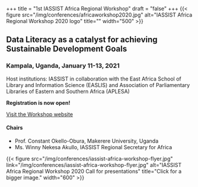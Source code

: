 +++
title = "1st IASSIST Africa Regional Workshop"
draft = "false"
+++
{{< figure src="/img/conferences/africaworkshop2020.jpg" alt="IASSIST Africa Regional Workshop 2020 logo" title="" width="500" >}}

## Data Literacy as a catalyst for achieving Sustainable Development Goals
### Kampala, Uganda, January 11-13, 2021

Host institutions: IASSIST in collaboration with the East Africa School of Library and Information Science (EASLIS) and Association of Parliamentary Libraries of Eastern and Southern Africa (APLESA)

**Registration is now open!**

<a class="btn btn-template-main" href="http://iassistafrica.org/" target="_blank">Visit the Workshop website</a>

#### Chairs
- Prof. Constant Okello-Obura, Makerere University, Uganda
- Ms. Winny Nekesa Akullo, IASSIST Regional Secretary for Africa

{{< figure src="/img/conferences/iassist-africa-workshop-flyer.jpg" link="/img/conferences/iassist-africa-workshop-flyer.jpg" alt="IASSIST Africa Regional Workshop 2020 Call for presentations" title="Click for a bigger image." width="600" >}}

<br />
